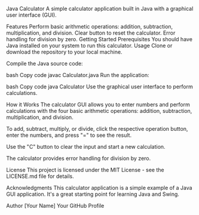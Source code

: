 Java Calculator
A simple calculator application built in Java with a graphical user interface (GUI).

Features
Perform basic arithmetic operations: addition, subtraction, multiplication, and division.
Clear button to reset the calculator.
Error handling for division by zero.
Getting Started
Prerequisites
You should have Java installed on your system to run this calculator.
Usage
Clone or download the repository to your local machine.

Compile the Java source code:

bash
Copy code
javac Calculator.java
Run the application:

bash
Copy code
java Calculator
Use the graphical user interface to perform calculations.

How it Works
The calculator GUI allows you to enter numbers and perform calculations with the four basic arithmetic operations: addition, subtraction, multiplication, and division.

To add, subtract, multiply, or divide, click the respective operation button, enter the numbers, and press "=" to see the result.

Use the "C" button to clear the input and start a new calculation.

The calculator provides error handling for division by zero.

License
This project is licensed under the MIT License - see the LICENSE.md file for details.

Acknowledgments
This calculator application is a simple example of a Java GUI application. It's a great starting point for learning Java and Swing.

Author
[Your Name]
Your GitHub Profile